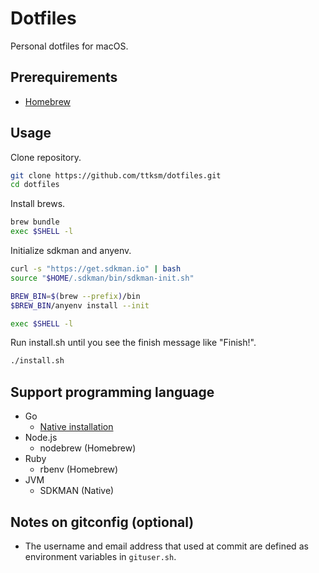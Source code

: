 # Dotfiles
Personal dotfiles for macOS.

## Prerequirements
- [Homebrew](https://brew.sh/)

## Usage
Clone repository.
```bash
git clone https://github.com/ttksm/dotfiles.git
cd dotfiles
```
Install brews.
```bash
brew bundle
exec $SHELL -l
```
Initialize sdkman and anyenv.
```bash
curl -s "https://get.sdkman.io" | bash
source "$HOME/.sdkman/bin/sdkman-init.sh"

BREW_BIN=$(brew --prefix)/bin
$BREW_BIN/anyenv install --init

exec $SHELL -l
```
Run install.sh until you see the finish message like "Finish!".
```bash
./install.sh
```

## Support programming language
- Go
  - [Native installation](https://go.dev/dl/)
- Node.js
  - nodebrew (Homebrew)
- Ruby
  - rbenv (Homebrew)
- JVM
  - SDKMAN (Native)

## Notes on gitconfig (optional)
- The username and email address that used at commit are defined as environment variables in `gituser.sh`.
